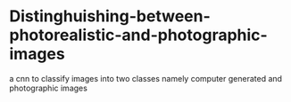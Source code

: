 # Distinghuishing-between-photorealistic-and-photographic-images
a cnn to classify images into two classes namely computer generated and photographic images
